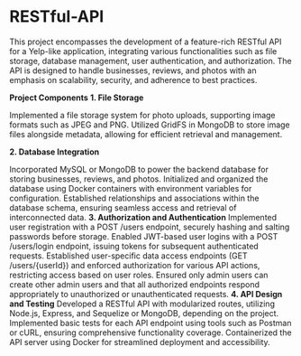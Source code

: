 # RESTful-API

This project encompasses the development of a feature-rich RESTful API for a Yelp-like application, integrating various functionalities such as file storage, database management, user authentication, and authorization. The API is designed to handle businesses, reviews, and photos with an emphasis on scalability, security, and adherence to best practices.

****Project Components****
**1. File Storage**

Implemented a file storage system for photo uploads, supporting image formats such as JPEG and PNG.
Utilized GridFS in MongoDB to store image files alongside metadata, allowing for efficient retrieval and management.

**2. Database Integration**

Incorporated MySQL or MongoDB to power the backend database for storing businesses, reviews, and photos.
Initialized and organized the database using Docker containers with environment variables for configuration.
Established relationships and associations within the database schema, ensuring seamless access and retrieval of interconnected data.
**3. Authorization and Authentication**
Implemented user registration with a POST /users endpoint, securely hashing and salting passwords before storage.
Enabled JWT-based user logins with a POST /users/login endpoint, issuing tokens for subsequent authenticated requests.
Established user-specific data access endpoints (GET /users/{userId}) and enforced authorization for various API actions, restricting access based on user roles.
Ensured only admin users can create other admin users and that all authorized endpoints respond appropriately to unauthorized or unauthenticated requests.
**4. API Design and Testing**
Developed a RESTful API with modularized routes, utilizing Node.js, Express, and Sequelize or MongoDB, depending on the project.
Implemented basic tests for each API endpoint using tools such as Postman or cURL, ensuring comprehensive functionality coverage.
Containerized the API server using Docker for streamlined deployment and accessibility.






